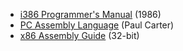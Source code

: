 * [i386 Programmer's Manual](https://css.csail.mit.edu/6.858/2015/readings/i386.pdf) (1986)
* [PC Assembly Language](http://pacman128.github.io/static/pcasm-book.pdf) (Paul Carter)
* [x86 Assembly Guide](https://www.cs.virginia.edu/~evans/cs216/guides/x86.html) (32-bit)

